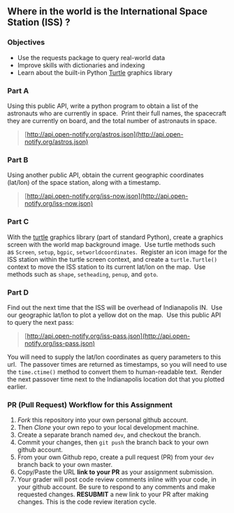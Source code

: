 ## Where in the world is the International Space Station (ISS) ?

### Objectives
- Use the requests package to query real-world data
- Improve skills with dictionaries and indexing
- Learn about the built-in Python [Turtle](https://docs.python.org/3.3/library/turtle.html?highlight=turtle) graphics library

### Part A
Using this public API, write a python program to obtain a list of the astronauts who are currently in space.  Print their full names, the spacecraft they are currently on board, and the total number of astronauts in space.
> [http://api.open-notify.org/astros.json](http://api.open-notify.org/astros.json)

### Part B
Using another public API, obtain the current geographic coordinates (lat/lon) of the space station, along with a timestamp.
> [http://api.open-notify.org/iss-now.json](http://api.open-notify.org/iss-now.json)

### Part C
With the [turtle](https://docs.python.org/2/library/turtle.html) graphics library (part of standard Python), create a graphics screen with the world map background image.  Use turtle methods such as `Screen`, `setup`, `bgpic`, `setworldcoordinates`.  Register an icon image for the ISS station within the turtle screen context, and create a `turtle.Turtle()` context to move the ISS station to its current lat/lon on the map.  Use methods such as `shape`, `setheading`, `penup`, and `goto`.

### Part D
Find out the next time that the ISS will be overhead of Indianapolis IN.  Use our geographic lat/lon to plot a yellow dot on the map.  Use this public API to query the next pass:
>[http://api.open-notify.org/iss-pass.json](http://api.open-notify.org/iss-pass.json)

You will need to supply the lat/lon coordinates as query parameters to this url.  The passover times are returned as timestamps, so you will need to use the `time.ctime()` method to convert them to human-readable text.  Render the next passover time next to the Indianapolis location dot that you plotted earlier.

### PR (Pull Request) Workflow for this Assignment
1. *Fork* this repository into your own personal github account.
2. Then *Clone* your own repo to your local development machine.
3. Create a separate branch named `dev`, and checkout the branch.
5. Commit your changes, then `git push` the branch back to your own github account.
5. From your own Github repo, create a pull request (PR) from your `dev` branch back to your own master.
6. Copy/Paste the URL **link to your PR** as your assignment submission.
7. Your grader will post code review comments inline with your code, in your github account. Be sure to respond to any comments and make requested changes. **RESUBMIT** a new link to your PR after making changes.  This is the code review iteration cycle.
